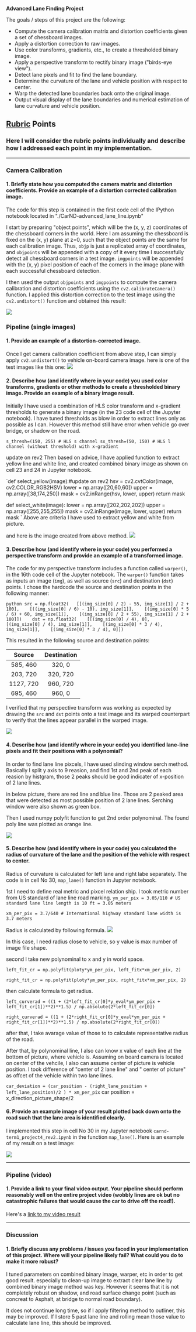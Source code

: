 **Advanced Lane Finding Project**

The goals / steps of this project are the following:

* Compute the camera calibration matrix and distortion coefficients given a set of chessboard images.
* Apply a distortion correction to raw images.
* Use color transforms, gradients, etc., to create a thresholded binary image.
* Apply a perspective transform to rectify binary image ("birds-eye view").
* Detect lane pixels and fit to find the lane boundary.
* Determine the curvature of the lane and vehicle position with respect to center.
* Warp the detected lane boundaries back onto the original image.
* Output visual display of the lane boundaries and numerical estimation of lane curvature and vehicle position.


## [Rubric](https://review.udacity.com/#!/rubrics/571/view) Points

### Here I will consider the rubric points individually and describe how I addressed each point in my implementation.  

---

### Camera Calibration

#### 1. Briefly state how you computed the camera matrix and distortion coefficients. Provide an example of a distortion corrected calibration image.

The code for this step is contained in the first code cell of the IPython notebook located in "./CarND-advanced_lane_line.ipynb"  

I start by preparing "object points", which will be the (x, y, z) coordinates of the chessboard corners in the world. Here I am assuming the chessboard is fixed on the (x, y) plane at z=0, such that the object points are the same for each calibration image.  Thus, `objp` is just a replicated array of coordinates, and `objpoints` will be appended with a copy of it every time I successfully detect all chessboard corners in a test image.  `imgpoints` will be appended with the (x, y) pixel position of each of the corners in the image plane with each successful chessboard detection.  

I then used the output `objpoints` and `imgpoints` to compute the camera calibration and distortion coefficients using the `cv2.calibrateCamera()` function.  I applied this distortion correction to the test image using the `cv2.undistort()` function and obtained this result: 

![](./image_file/camera_cal_result.PNG?raw=true)
  

### Pipeline (single images)

#### 1. Provide an example of a distortion-corrected image.

Once I get camera calibration coefficient from above step, I can simply apply  `cv2.undistort()`  to vehicle on-board camera image.
here is one of the test images like this one:
![](./image_file/onborad_camera_cal_result.PNG?raw=true)

#### 2. Describe how (and identify where in your code) you used color transforms, gradients or other methods to create a thresholded binary image.  Provide an example of a binary image result.

Initially I have used a combination of HLS color transform and x-gradient thresholds to generate a binary image (in the 23 code cell of the Jupyter notebook).  I have tuned thresholds as blow in order to extract lines only as possible as I can. However this method still have error when vehicle go over bridge, or shadow on the road.

`s_thresh=(150, 255) # HLS s channel
sx_thresh=(50, 150) # HLS l channel (without threshold) with x-gradient `

update on rev2
Then based on advice, I have applied function to extract yellow line and white line, and created combined binary image as shown on cell 23 and 24 in Jupyter notebook.

`def select_yellow(image):#update on rev2 
    hsv = cv2.cvtColor(image, cv2.COLOR_RGB2HSV)
    lower = np.array([20,60,60])
    upper = np.array([38,174,250])
    mask = cv2.inRange(hsv, lower, upper)
    return mask

def select_white(image):
    lower = np.array([202,202,202])
    upper = np.array([255,255,255])
    mask = cv2.inRange(image, lower, upper)
    return mask
    `
Above are criteria I have used to extract yellow and white from picture.

and here is the image created from above method.
![](./image_file/combined_binary_image.PNG?raw=true)

#### 3. Describe how (and identify where in your code) you performed a perspective transform and provide an example of a transformed image.

The code for my perspective transform includes a function called `warper()`, in the 16th code cell of the Jupyter notebook.  The `warper()` function takes as inputs an image (`img`), as well as source (`src`) and destination (`dst`) points.  I chose the hardcode the source and destination points in the following manner:  


`python
src = np.float32(  
    [[(img_size[0] / 2) - 55, img_size[1] / 2 + 100],   
    [((img_size[0] / 6) - 10), img_size[1]],   
    [(img_size[0] * 5 / 6) + 60, img_size[1]],   
    [(img_size[0] / 2 + 55), img_size[1] / 2 + 100]])   
dst = np.float32(   
    [[(img_size[0] / 4), 0],   
    [(img_size[0] / 4), img_size[1]],   
    [(img_size[0] * 3 / 4), img_size[1]],   
    [(img_size[0] * 3 / 4), 0]])   
`  

This resulted in the following source and destination points:

| Source        | Destination   | 
|:-------------:|:-------------:| 
| 585, 460      | 320, 0        | 
| 203, 720      | 320, 720      |
| 1127, 720     | 960, 720      |
| 695, 460      | 960, 0        |

I verified that my perspective transform was working as expected by drawing the `src` and `dst` points onto a test image and its warped counterpart to verify that the lines appear parallel in the warped image.

![](./image_file/source_points_plot.PNG?raw=true)

#### 4. Describe how (and identify where in your code) you identified lane-line pixels and fit their positions with a polynomial?

In order to find lane line pixcels, I have used slinding window serch method. Basically I split y axis to 9 reasion, and find 1st and 2nd peak of each reasion by histgram, those 2 peaks should be good indicater of x-position of 2 lane lines. 

in below picture, there are red line and blue line. Those are 2 peaked area that were detected as most possible position of 2 lane lines. Serching window were also shown as green box.

Then I used numpy polyfit function to get 2nd order polynominal.
The found poly line was plotted as orange line. 

![](./image_file/sliding_window.PNG?raw=true)

#### 5. Describe how (and identify where in your code) you calculated the radius of curvature of the lane and the position of the vehicle with respect to center.

Radius of curvature is calculated for left lane and right labe separately. The code is in cell No 30, `map_lane()` function in Jupyter notebook.

1st I need to define real metric and pixcel relation ship. I took metric number from US standard of lane line road marking. 
`ym_per_pix = 3.05/110 # US standard lane line length is 10 ft = 3.05 meters`

`xm_per_pix = 3.7/640 # International highway standard lane width is 3.7 meters`

Radius is calculated by following formula. 
![](./image_file/radius.PNG?raw=true)

In this case, I need radius close to vehicle, so y value is max number of image file shape. 

second I take 
new polynominal  to x and y in world space.

`left_fit_cr = np.polyfit(ploty*ym_per_pix, left_fitx*xm_per_pix, 2)`

`right_fit_cr = np.polyfit(ploty*ym_per_pix, right_fitx*xm_per_pix, 2)`

then calculate formula to get radius. 

`left_curverad = ((1 + (2*left_fit_cr[0]*y_eval*ym_per_pix + left_fit_cr[1])**2)**1.5) / np.absolute(2*left_fit_cr[0])`   

`right_curverad = ((1 + (2*right_fit_cr[0]*y_eval*ym_per_pix + right_fit_cr[1])**2)**1.5) / np.absolute(2*right_fit_cr[0])`   

after that, I take avarage value of those to to calculate representative radius of the road. 

After that, by polynominal line, I also can know x value of each line at the bottom of picture, where vehicle is.
Assuming on board camera is located on center of the vehcile, I also can assume center of picture is vehicle position. 
I took difference of "center of 2 lane line" and " center of picture" as offcet of the vehicle within two lane lines.
 
`car_deviation = (car_position - (right_lane_position + left_lane_position)/2 ) * xm_per_pix`
car position = x_direction_picture_shape/2


#### 6. Provide an example image of your result plotted back down onto the road such that the lane area is identified clearly.

I implemented this step in cell No 30 in my Jupyter notebook `carnd-term1_project4_rev2.ipynb` in the function `map_lane()`.  Here is an example of my result on a test image:

![](./image_file/detected_area_plot.PNG?raw=true)

---

### Pipeline (video)

#### 1. Provide a link to your final video output.  Your pipeline should perform reasonably well on the entire project video (wobbly lines are ok but no catastrophic failures that would cause the car to drive off the road!).

Here's a [link to my video result](./project_output.mp4)

---

### Discussion

#### 1. Briefly discuss any problems / issues you faced in your implementation of this project.  Where will your pipeline likely fail?  What could you do to make it more robust?

I tuned parameters on combined binary image, warper, etc in order to get good result. especially to clean-up image to extract clear lane line by combined binary image method was key. However it seems that it is not completely robust on shadow, and road surface change point (such as concreat to Asphalt, at bridge to normal road boundary).  

It does not continue long time, so if I apply filtering method to outliner, this may be improved. If I store 5 past lane line and rolling mean those value to calculate lane line, this should be improved. 
